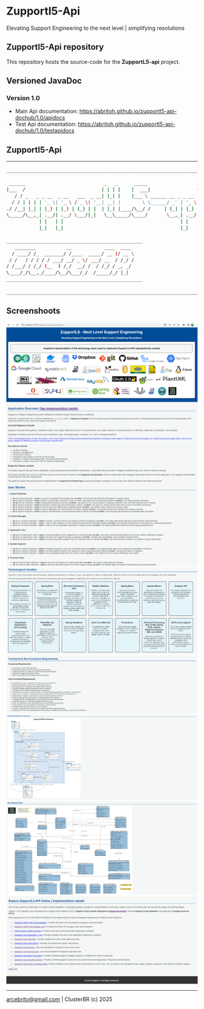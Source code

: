 # Zupportl5-Api 

Elevating Support Engineering to the next level | simplifying resolutions

## Zupportl5-Api repository

This repository hosts the source-code for the **ZupportL5-api** project.

## Versioned JavaDoc

### Version 1.0
<ul>
<li>Main Api documentation: 
<a target="_blank" href="https://abritoh.github.io/zupportl5-api-dochub/1.0/apidocs">
https://abritoh.github.io/zupportl5-api-dochub/1.0/apidocs
</a></li>
<li>Test Api documentation: 
<a target="_blank" href="https://abritoh.github.io/zupportl5-api-dochub/1.0/testapidocs">
https://abritoh.github.io/zupportl5-api-dochub/1.0/testapidocs
</a> 
</li>
</ul>


## Zupportl5-Api

___


```bash
___________________________________________________________________________

 ______                             _   _      _____                   _ 
|___  /                            | | | |    |  ___|                 (_)
   / / _   _ _ __  _ __   ___  _ __| |_| |    |___ \ ______ __ _ _ __  _ 
  / / | | | | '_ \| '_ \ / _ \| '__| __| |        \ \______/ _` | '_ \| |
./ /__| |_| | |_) | |_) | (_) | |  | |_| |____/\__/ /     | (_| | |_) | |
\_____/\__,_| .__/| .__/ \___/|_|   \__\_____/\____/       \__,_| .__/|_|
            | |   | |                                           | |      
            |_|   |_|                                           |_|      

__________________________________________________
   ________           __            ____  ____ 
  / ____/ /_  _______/ /____  _____/ __ )/ __ \
 / /   / / / / / ___/ __/ _ \/ ___/ __  / /_/ /
/ /___/ / /_/ (__  ) /_/  __/ /  / /_/ / _, _/ 
\____/_/\__,_/____/\__/\___/_/  /_____/_/ |_|  
__________________________________________________

___________________________________________________________________________

```

## Screenshoots

![ZupportL5-api](./src/main/resources/img_gh/overview_1.png)
![ZupportL5-api](./src/main/resources/img_gh/overview_2.png)
![ZupportL5-api](./src/main/resources/img_gh/overview_3.png)
![ZupportL5-api](./src/main/resources/img_gh/overview_4.png)
![ZupportL5-api](./src/main/resources/img_gh/overview_5.png)
![ZupportL5-api](./src/main/resources/img_gh/overview_6.png)
![ZupportL5-api](./src/main/resources/img_gh/overview_7.png)


___

arcebrito@gmail.com | ClusterBR (c) 2025